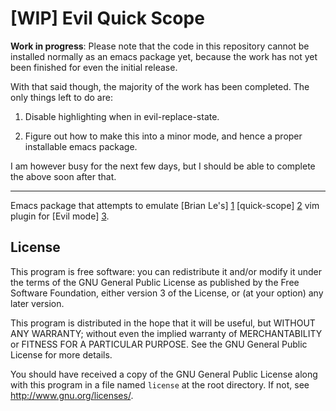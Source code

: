 # [WIP] Evil Quick Scope

**Work in progress**: Please note that the code in this repository cannot be
installed normally as an emacs package yet, because the work has not yet been
finished for even the initial release.

With that said though, the majority of the work has been completed. The only
things left to do are:

1. Disable highlighting when in evil-replace-state.

2. Figure out how to make this into a minor mode, and hence a proper installable
   emacs package.

I am however busy for the next few days, but I should be able to complete the
above soon after that.

---

Emacs package that attempts to emulate [Brian Le's] [1] [quick-scope] [2] vim
plugin for [Evil mode] [3].

## License

This program is free software: you can redistribute it and/or modify it under
the terms of the GNU General Public License as published by the Free Software
Foundation, either version 3 of the License, or (at your option) any later
version.

This program is distributed in the hope that it will be useful, but WITHOUT ANY
WARRANTY; without even the implied warranty of MERCHANTABILITY or FITNESS FOR A
PARTICULAR PURPOSE. See the GNU General Public License for more details.

You should have received a copy of the GNU General Public License along with
this program in a file named `license` at the root directory. If not, see
<http://www.gnu.org/licenses/>.

[1]: https://github.com/unblevable
[2]: https://github.com/unblevable/quick-scope
[3]: https://bitbucket.org/lyro/evil/wiki/Home
